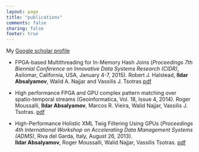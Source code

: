```yaml
---
layout: page
title: "publications"
comments: false
sharing: false
footer: true
---
```


My [Google scholar profile](http://scholar.google.com/citations?user=5xoLP9wAAAAJ)

* FPGA-based Multithreading for In-Memory Hash Joins (*Proceedings 7th Biennial Conference on Innovative Data Systems Research (CIDR)*, Asilomar, California, USA, January 4-7, 2015).
	Robert J. Halstead, **Ildar Absalyamov**, Walid A. Najjar and Vassilis J. Tsotras <a href="cidr2014.pdf" onclick="var that=this;_gaq.push(['_trackEvent','Download','PDF',this.href]);setTimeout(function(){location.href=that.href;},200);return false;">pdf</a>

* High performance FPGA and GPU complex pattern matching over spatio-temporal streams (Geoinformatica, Vol. 18, Issue 4, 2014).
        Roger Moussalli, **Ildar Absalyamov**, Marcos R. Vieira, Walid Najjar, Vassilis J. Tsotras. <a href="geoinformatica2014.pdf" onclick="var that=this;_gaq.push(['_trackEvent','Download','PDF',this.href]);setTimeout(function(){location.href=that.href;},200);return false;">pdf</a>

* High-Performance Holistic XML Twig Filtering Using GPUs (*Proceedings 4th International Workshop on Accelerating Data Management Systems (ADMS)*, Riva del Garda, Italy, August 26, 2013).  
	**Ildar Absalyamov**, Roger Moussalli, Walid Najjar, Vassilis Tsotras. <a href="iabsalyamov_adms2013.pdf" onclick="var that=this;_gaq.push(['_trackEvent','Download','PDF',this.href]);setTimeout(function(){location.href=that.href;},200);return false;">pdf</a>
